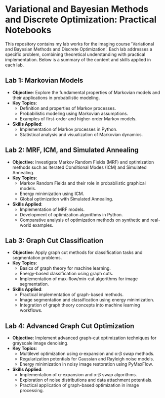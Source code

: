 # Variational and Bayesian Methods and Discrete Optimization: Practical Notebooks

This repository contains my lab works for the imaging course 'Variational and Bayesian Methods and Discrete Optimization'. Each lab addresses a specific problem, combining theoretical understanding with practical implementation. Below is a summary of the content and skills applied in each lab.

## Lab 1: Markovian Models
- **Objective**: Explore the fundamental properties of Markovian models and their applications in probabilistic modeling.
- **Key Topics**:
  - Definition and properties of Markov processes.
  - Probabilistic modeling using Markovian assumptions.
  - Examples of first-order and higher-order Markov models.
- **Skills Applied**:
  - Implementation of Markov processes in Python.
  - Statistical analysis and visualization of Markovian dynamics.

## Lab 2: MRF, ICM, and Simulated Annealing
- **Objective**: Investigate Markov Random Fields (MRF) and optimization methods such as Iterated Conditional Modes (ICM) and Simulated Annealing.
- **Key Topics**:
  - Markov Random Fields and their role in probabilistic graphical models.
  - Energy minimization using ICM.
  - Global optimization with Simulated Annealing.
- **Skills Applied**:
  - Implementation of MRF models.
  - Development of optimization algorithms in Python.
  - Comparative analysis of optimization methods on synthetic and real-world examples.

## Lab 3: Graph Cut Classification
- **Objective**: Apply graph cut methods for classification tasks and segmentation problems.
- **Key Topics**:
  - Basics of graph theory for machine learning.
  - Energy-based classification using graph cuts.
  - Implementation of max-flow/min-cut algorithms for image segmentation.
- **Skills Applied**:
  - Practical implementation of graph-based methods.
  - Image segmentation and classification using energy minimization.
  - Integration of graph theory concepts into machine learning workflows.
 
## Lab 4: Advanced Graph Cut Optimization
- **Objective**: Implement advanced graph-cut optimization techniques for grayscale image denoising.
- **Key Topics**:
  - Multilevel optimization using α-expansion and α-β swap methods.
  - Regularization potentials for Gaussian and Rayleigh noise models.
  - Energy minimization in noisy image restoration using PyMaxFlow.
- **Skills Applied**:
  - Implementation of α-expansion and α-β swap algorithms.
  - Exploration of noise distributions and data attachment potentials.
  - Practical application of graph-based optimization in image processing.

